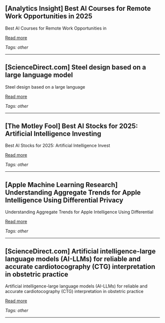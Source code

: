 ## [Analytics Insight] Best AI Courses for Remote Work Opportunities in 2025

Best AI Courses for Remote Work Opportunities in

[Read more](https://www.analyticsinsight.net/courses/best-ai-courses-for-remote-work-opportunities-in-2025)

_Tags: other_

---
## [ScienceDirect.com] Steel design based on a large language model

Steel design based on a large language

[Read more](https://www.sciencedirect.com/science/article/abs/pii/S1359645424010115)

_Tags: other_

---
## [The Motley Fool] Best AI Stocks for 2025: Artificial Intelligence Investing

Best AI Stocks for 2025: Artificial Intelligence Invest

[Read more](https://www.fool.com/investing/stock-market/market-sectors/information-technology/ai-stocks/)

_Tags: other_

---
## [Apple Machine Learning Research] Understanding Aggregate Trends for Apple Intelligence Using Differential Privacy

Understanding Aggregate Trends for Apple Intelligence Using Differential

[Read more](https://machinelearning.apple.com/research/differential-privacy-aggregate-trends)

_Tags: other_

---
## [ScienceDirect.com] Artificial intelligence-large language models (AI-LLMs) for reliable and accurate cardiotocography (CTG) interpretation in obstetric practice

Artificial intelligence-large language models (AI-LLMs) for reliable and accurate cardiotocography (CTG) interpretation in obstetric practice

[Read more](https://www.sciencedirect.com/science/article/pii/S2001037025000972)

_Tags: other_

---
